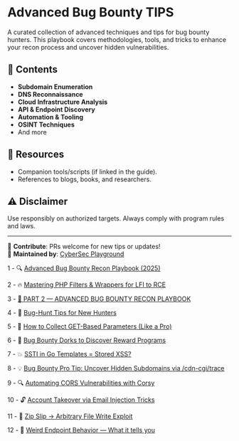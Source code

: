 # Advanced Bug Bounty TIPS

A curated collection of advanced techniques and tips for bug bounty hunters. This playbook covers methodologies, tools, and tricks to enhance your recon process and uncover hidden vulnerabilities.

## 📌 Contents
- **Subdomain Enumeration**  
- **DNS Reconnaissance**  
- **Cloud Infrastructure Analysis**  
- **API & Endpoint Discovery**  
- **Automation & Tooling**  
- **OSINT Techniques**
- And more

## 🔗 Resources
- Companion tools/scripts (if linked in the guide).
- References to blogs, books, and researchers.

## ⚠️ Disclaimer
Use responsibly on authorized targets. Always comply with program rules and laws.

---

📝 **Contribute**: PRs welcome for new tips or updates!  
🔎 **Maintained by**: [CyberSec Playground](https://github.com/cybersecplayground)

1 - 🔍 [Advanced Bug Bounty Recon Playbook (2025)](https://github.com/cybersecplayground/bugbounty-Tips-and-Tricks/blob/main/TIPS/Advanced-Bug-Bounty-Recon%20-Playbook.md)

2 - 🔥 [Mastering PHP Filters & Wrappers for LFI to RCE](https://github.com/cybersecplayground/bugbounty-Tips-and-Tricks/blob/main/TIPS/Mastering-PHP-Filters.md)

3 - [🚨 PART 2 — ADVANCED BUG BOUNTY RECON PLAYBOOK](https://github.com/cybersecplayground/bugbounty-Tips-and-Tricks/blob/main/TIPS/Advanced-Bug-Bounty-Recon%20-Playbook-Part-2.md)

4 - 🐞 [Bug-Hunt Tips for New Hunters](https://github.com/cybersecplayground/bugbounty-Tips-and-Tricks/blob/main/TIPS/bug_hunt_admin_panel_recon.md)

5 - 🧩 [How to Collect GET-Based Parameters (Like a Pro)](https://github.com/cybersecplayground/bugbounty-Tips-and-Tricks/blob/main/TIPS/get_parameters_recon.md)

6 - 🧠 [Bug Bounty Dorks to Discover Reward Programs](https://github.com/cybersecplayground/bugbounty-Tips-and-Tricks/blob/main/TIPS/Bug_Bounty_Dorks.md)

7 - 💥 [SSTI in Go Templates = Stored XSS?](https://github.com/cybersecplayground/bugbounty-Tips-and-Tricks/blob/main/TIPS/Stored-XSS-via-Go-SSTI.md)

8 - 💡 [Bug Bounty Pro Tip: Uncover Hidden Subdomains via /cdn-cgi/trace](https://github.com/cybersecplayground/bugbounty-Tips-and-Tricks/blob/main/TIPS/cdn-cgi-trace-recon-method.md)

9 - 🔍 [Automating CORS Vulnerabilities with Corsy](https://github.com/cybersecplayground/bugbounty-Tips-and-Tricks/blob/main/TIPS/Automating-Cors-Corsy.md)

10 - 🔓 [Account Takeover via Email Injection Tricks](https://github.com/cybersecplayground/bugbounty-Tips-and-Tricks/blob/main/TIPS/email-injection-based-account-takeover-technique.md)

11 - 🧠 [Zip Slip → Arbitrary File Write Exploit](https://github.com/cybersecplayground/bugbounty-Tips-and-Tricks/blob/main/TIPS/zip_slip_exploit.md)

12 - 📣 [Weird Endpoint Behavior — What it tells you](https://github.com/cybersecplayground/bugbounty-Tips-and-Tricks/blob/main/TIPS/weird-endpoint-behavior.md)


